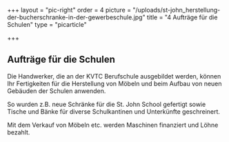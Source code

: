 +++
layout = "pic-right"
order = 4
picture = "/uploads/st-john_herstellung-der-bucherschranke-in-der-gewerbeschule.jpg"
title = "4 Aufträge für die Schulen"
type = "picarticle"

+++
## Aufträge für die Schulen

Die Handwerker, die an der KVTC Berufschule ausgebildet werden, können Ihr Fertigkeiten für die Herstellung von Möbeln und beim Aufbau von neuen Gebäuden der Schulen anwenden.

So wurden z.B. neue Schränke für die St. John School gefertigt sowie Tische und Bänke für diverse Schulkantinen und Unterkünfte geschreinert.

Mit dem Verkauf von Möbeln etc. werden Maschinen finanziert und Löhne bezahlt.